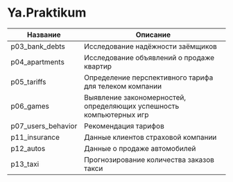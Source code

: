 # Ya.Praktikum

| Название               | Описание                                                                         |
|------------------------|----------------------------------------------------------------------------------|
| p03_bank_debts         | Исследование надёжности заёмщиков                                                |
| p04_apartments         | Исследование объявлений о продаже квартир                                        |
| p05_tariffs            | Определение перспективного тарифа для телеком компании                           |
| p06_games              | Выявление закономерностей, определяющих успешность компьютерных игр              |
| p07_users_behavior     | Рекомендация тарифов                                                             |
| p11_insurance          | Данные клиентов страховой компании                                               |
| p12_autos              | Данные о продаже автомобилей                                                     |
| p13_taxi               | Прогнозирование количества заказов такси                                         |


